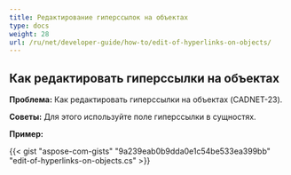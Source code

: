 ```yaml
---
title: Редактирование гиперссылок на объектах 
type: docs
weight: 28
url: /ru/net/developer-guide/how-to/edit-of-hyperlinks-on-objects/
---
```


## **Как редактировать гиперссылки на объектах**

**Проблема:** Как редактировать гиперссылки на объектах (CADNET-23).

**Советы:** Для этого используйте поле гиперссылки в сущностях.

**Пример:**

{{< gist "aspose-com-gists" "9a239eab0b9dda0e1c54be533ea399bb" "edit-of-hyperlinks-on-objects.cs" >}}
